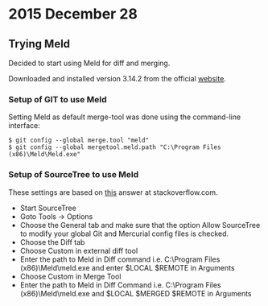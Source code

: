 # 2015 December 28  
 
## Trying Meld  
Decided to start using Meld for diff and merging.

Downloaded and installed version 3.14.2 from the official [website](http://meldmerge.org/).  

### Setup of GIT to use Meld   
Setting Meld as default merge-tool was done using the command-line interface:  
```
$ git config --global merge.tool "meld"  
$ git config --global mergetool.meld.path "C:\Program Files (x86)\Meld\Meld.exe"  
```

### Setup of SourceTree to use Meld  
These settings are based on [this](http://stackoverflow.com/a/21144229/686720) answer at stackoverflow.com.
- Start SourceTree  
- Goto Tools -> Options
- Choose the General tab and make sure that the option Allow SourceTree to modify your global Git and Mercurial config files is checked.  
- Choose the Diff tab  
- Choose Custom in external diff tool  
- Enter the path to Meld in Diff command i.e. C:\Program Files (x86)\Meld\meld.exe and enter $LOCAL $REMOTE in Arguments  
- Choose Custom in Merge Tool
- Enter the path to Meld in Diff Command i.e. C:\Program Files (x86)\Meld\meld.exe and $LOCAL $MERGED $REMOTE in Arguments  




